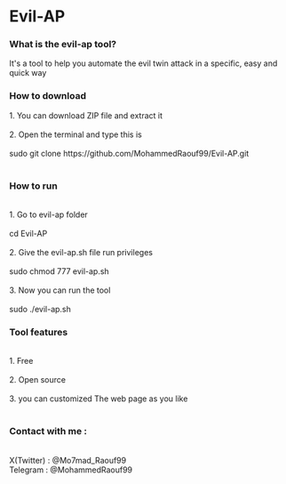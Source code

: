 # Evil-AP
<h3>What is the evil-ap tool?</h3>
 It's a tool to help you automate the evil twin attack
 in a specific, easy and quick way

 <h3> How to download</h3>
 1. You can download ZIP file and extract it <br>
 <br>
 2. Open the terminal and type this is <br>
 <br>
 sudo git clone https://github.com/MohammedRaouf99/Evil-AP.git <br>
<br>
 <h3>How to run </h3>
 <br>
 1. Go to evil-ap folder <br>
 <br>
 cd Evil-AP <br>
 <br>
 2. Give the evil-ap.sh file run privileges <br>
 <br>
 sudo chmod 777 evil-ap.sh <br>
<br>
 3. Now you can run the tool <br>
 <br>
  sudo ./evil-ap.sh <br>

 <h3>Tool features</h3> <br>
 1. Free <br>
 <br>
 2. Open source <br>
 <br>
 3. you can customized The web page as you like <br>

 <br>
 <h3>Contact with me :</h3>
 <br>
 X(Twitter) : @Mo7mad_Raouf99
 <br>
 Telegram : @MohammedRaouf99
 
